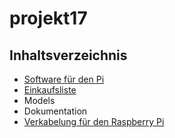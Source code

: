 # projekt17

## Inhaltsverzeichnis
- [Software für den Pi](pi_software.md)
- [Einkaufsliste](shoppinglist.md)
- Models
- Dokumentation
- [Verkabelung für den Raspberry Pi](pi_cables.md)
